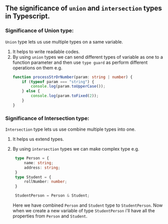 ## The significance of `union` and `intersection` types in Typescript.

### Significance of Union type:

`Union` type lets us use multiple types on a same variable.

1. It helps to write readable codes.
2. By using `union` types we can send different types of variable as one to a function parameter and then use `type guard` as perform different operations on them
   e.g.
   ```typescript
   function processStrOrNumber(param: string | number) {
       if (typeof param === "string") {
           console.log(param.toUpperCase());
       } else {
           console.log(param.toFixed(2));
       }
   }
   ```

### Significance of Intersection type:

`Intersection` type lets us use combine multiple types into one.

1. It helps us extend types.
2. By using `intersection` types we can make complex type
   e.g.

   ```typescript
    type Person = {
        name: string;
        address: string;
    }
    type Student = {
        rollNumber: number;
    }

    StudentPerson = Person & Student;
   ```

   Here we have combined `Person` and `Student` type to `StudentPerson`. Now when we create a new variable of type `StudentPerson` i'll have all the properties from `Person` and `Student`.
